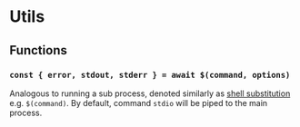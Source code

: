 # Utils

## Functions

### `const { error, stdout, stderr } = await $(command, options)`

Analogous to running a sub process, denoted similarly as [shell substitution](https://www.gnu.org/software/bash/manual/html_node/Command-Substitution.html) e.g. `$(command)`. By default, command `stdio` will be piped to the main process.
